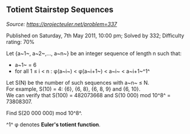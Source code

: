 Totient Stairstep Sequences
---------------------------

*Source: https://projecteuler.net/problem=337*

Published on Saturday, 7th May 2011, 10:00 pm; Solved by 332; Difficulty
rating: 70%

Let {a~1~, a~2~,..., a~n~} be an integer sequence of length n such that:

-   a~1~ = 6
-   for all 1 ≤ i \< n : φ(a~i~) \< φ(a~i+1~) \< a~i~ \< a~i+1~^1^

Let S(N) be the number of such sequences with a~n~ ≤ N.\
 For example, S(10) = 4: {6}, {6, 8}, {6, 8, 9} and {6, 10}.\
 We can verify that S(100) = 482073668 and S(10 000) mod 10^8^ =
73808307.

Find S(20 000 000) mod 10^8^.

^1^ φ denotes **Euler's totient function**.

